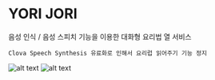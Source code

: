 # YORI JORI

음성 인식 / 음성 스피치 기능을 이용한 대화형 요리법 열 서비스

`Clova Speech Synthesis 유료화로 인해서 요리럽 읽어주기 기능 정지`

![alt text](https://firebasestorage.googleapis.com/v0/b/myblog-51443.appspot.com/o/posts%2Fyorijori02.png?alt=media&token=bbdc710d-5102-4a84-a1f8-bcd2c7eb081a)
![alt text](https://firebasestorage.googleapis.com/v0/b/myblog-51443.appspot.com/o/posts%2Fyorijori01.png?alt=media&token=81820786-12a1-4e2a-a005-daa63e63e92b) 

